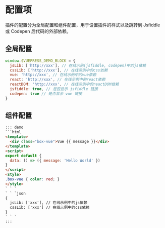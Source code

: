 # 配置项

插件的配置分为全局配置和组件配置，用于设置插件的样式以及跳转到 Jsfiddle 或 Codepen 后代码的外部依赖。

## 全局配置

```js
window.$VUEPRESS_DEMO_BLOCK = {
  jsLib: ['http://xxx'], // 在线示例(jsfiddle, codepen)中的js依赖
  cssLib: ['http://xxx'], // 在线示例中的css依赖
  vue: 'http://xxx', // 在线示例中的vue依赖
  react: 'http://xxx', // 在线示例中的react依赖
  reactDOM: 'http://xxx', // 在线示例中的reactDOM依赖
  jsfiddle: true, // 是否显示 jsfiddle 链接
  codepen: true // 是否显示 vue 链接
}
```

## 组件配置

```html
::: demo
```html
<template>
  <div class="box-vue">Vue {{ message }}</div>
</template>
<script>
export default {
  data: () => ({ message: 'Hello World' })
}
</script>
<style>
.box-vue { color: red; }
</style>
` ` `
` ` `json
{
  jsLib: ['xxx'], // 在线示例中的js依赖
  cssLib: ['xxx'] // 在线示例中的css依赖
}
` ` `
:::
```
